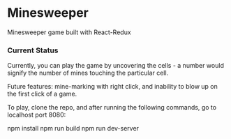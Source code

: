 # Minesweeper
Minesweeper game built with React-Redux

### Current Status
Currently, you can play the game by uncovering the cells - a number would signify the number of mines touching the particular cell. 

Future features: mine-marking with right click, and inability to blow up on the first click of a game.

To play, clone the repo, and after running the following commands, go to localhost port 8080:

npm install
npm run build
npm run dev-server
